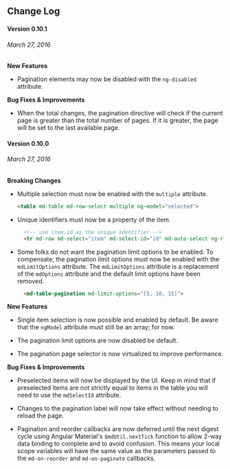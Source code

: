 ## Change Log

#### Version 0.10.1
###### March 27, 2016

**New Features**

* Pagination elements may now be disabled with the `ng-disabled` attribute.

**Bug Fixes & Improvements**

* When the total changes, the pagination directive will check if the current page is greater than the total number of pages. If it is greater, the page will be set to the last available page.

#### Version 0.10.0
###### March 27, 2016

**Breaking Changes**

* Multiple selection must now be enabled with the `multiple` attribute.

  ```html
  <table md-table md-row-select multiple ng-model="selected">
  ```

* Unique identifiers must now be a property of the item.

  ```html
    <!-- use item.id as the unique identifier -->
    <tr md-row md-select="item" md-select-id="id" md-auto-select ng-repeat="item in items">
  ```
  
* Some folks do not want the pagination limit options to be enabled. To compensate, the pagination limit options must now be enabled with the `mdLimitOptions` attribute. The `mdLimitOptions` attribute is a replacement of the `mdOptions` attribute and the default limit options have been removed.

  ```html
    <md-table-pagination md-limit-options="[5, 10, 15]">
  ```

**New Features**

* Single item selection is now possible and enabled by default. Be aware that the `ngModel` attribute must still be an array; for now.

* The pagination limit options are now disabled be default.

* The pagination page selector is now virtualized to improve performance.

**Bug Fixes & Improvements**

* Preselected items will now be displayed by the UI. Keep in mind that if preselected items are not strictly equal to items in the table you will need to use the `mdSelectId` attribute.

* Changes to the pagination label will now take effect without needing to reload the page.

* Pagination and reorder callbacks are now deferred until the next digest cycle using Angular Material's `$mdUtil.nextTick` function to allow 2-way data binding to complete and to avoid confusion. This means your local scope variables will have the same value as the parameters passed to the `md-on-reorder` and `md-on-paginate` callbacks.